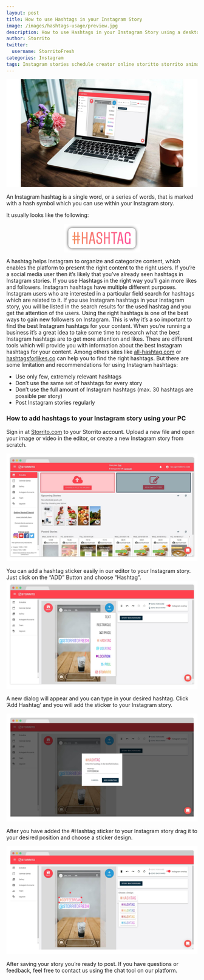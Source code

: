 ```yaml
---
layout: post
title: How to use Hashtags in your Instagram Story
image: /images/hashtags-usage/preview.jpg
description: How to use Hashtags in your Instagram Story using a desktop pc.
author: Storrito
twitter:
  username: StorritoFresh
categories: Instagram
tags: Instagram stories schedule creator online storitto storrito animation pc computer desktop mac hashtag
---
```


![How to post](/images/hashtags-usage/preview.jpg "Storrito Editor View")

An Instagram hashtag is a single word, or a series of words, that is marked with a hash symbol which you can use within your Instagram story.
<!--more-->

It usually looks like the following:

<div style="display: flex; justify-content: center; align-items: center">
<img src="/images/hashtags-usage/sticker.png" width="200" align="middle" text-align="center">
</div>

A hashtag helps Instagram to organize and categorize content, which enables the platform to present the right content to the right users. If you’re a social media user then it’s likely that you’ve already seen hashtags in Instagram stories. If you use Hashtags in the right way you’ll gain more likes and followers. Instagram hashtags have multiple different purposes. Instagram users who are interested in a particular field search for hashtags which are related to it. If you use Instagram hashtags in your Instagram story, you will be listed in the search results for the used hashtag and you get the attention of the users. Using the right hashtags is one of the best ways to gain new followers on Instagram. This is why it’s a so important to find the best Instagram hashtags for your content. When you’re running a business it’s a great idea to take some time to research what the best Instagram hashtags are to get more attention and likes. There are different tools which will provide you with information about the best Instagram hashtags for your content. Among others sites like [all-hashtag.com](https://www.all-hashtag.com/) or [hashtagsforlikes.co](https://www.hashtagsforlikes.co/) can help you to find the right hashtags. But there are some limitation and recommendations for using Instagram hashtags:

* Use only few, extremely relevant hashtags
* Don’t use the same set of hashtags for every story
* Don’t use the full amount of Instagram hashtags (max. 30 hashtags are possible per story)
* Post Instagram stories regularly

### How to add hashtags to your Instagram story using your PC

Sign in at [Storrito.com](https://app.storrito.com) to your Storrito account. Upload a new file and open your image or video in the editor, or create a new Instagram story from scratch.

![How to post](/images/how-to-post/upload.jpg "Instagram Story Upload")

You can add a hashtag sticker easily in our editor to your Instagram story. Just click on the “ADD” Button and choose “Hashtag”.
![How to post](/images/hashtags-usage/editor.jpg "Storrito Editor")

A new dialog will appear and you can type in your desired hashtag. Click ‘Add Hashtag’  and you will add the sticker to your Instagram story.

![How to post](/images/hashtags-usage/searchtag.jpg "Instagram Hashtag Search")

After you have added the #Hashtag sticker to your Instagram story drag it to your desired position and choose a sticker design.


![How to post](/images/hashtags-usage/design.jpg "Instagram Hashtag Design")

After saving your story  you’re ready to post.
If you have questions or feedback, feel free to contact us using the chat tool on our platform.
